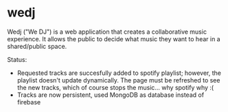 # wedj
Wedj ("We DJ") is a web application that creates a collaborative music experience. It allows the public to decide what music they want to hear in a shared/public space. 

Status: 
- Requested tracks are succesfully added to spotify playlist; however, the playlist doesn't update dynamically. The page must be refreshed to see the new tracks, which of course stops the music... why spotify why :(
- Tracks are now persistent, used MongoDB as database instead of firebase
